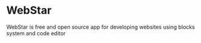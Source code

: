 # WebStar
WebStar is free and open source app for developing websites using blocks system and code editor 
